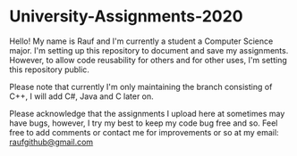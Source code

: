 # University-Assignments-2020

Hello! My name is Rauf and I'm currently a student a Computer Science major. I'm setting up this repository to document and save my assignments. However, to allow code reusability for others and for other uses, I'm setting this repository public. 

Please note that currently I'm only maintaining the branch consisting of C++, I will add C#, Java and C later on.

Please acknowledge that the assignments I upload here at sometimes may have bugs, however, I try my best to keep my code bug free and so. Feel free to add comments or contact me for improvements or so at my email: raufgithub@gmail.com
